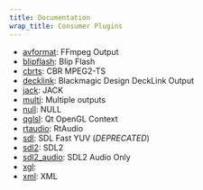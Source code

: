 ```yaml
---
title: Documentation
wrap_title: Consumer Plugins
---
```

* [avformat](../ConsumerAvformat/): FFmpeg Output
* [blipflash](../ConsumerBlipflash/): Blip Flash
* [cbrts](../ConsumerCbrts/): CBR MPEG2-TS
* [decklink](../ConsumerDecklink/): Blackmagic Design DeckLink Output
* [jack](../ConsumerJack/): JACK
* [multi](../ConsumerMulti/): Multiple outputs
* [null](../ConsumerNull/): NULL
* [qglsl](../ConsumerQglsl/): Qt OpenGL Context
* [rtaudio](../ConsumerRtaudio/): RtAudio
* [sdl](../ConsumerSdl/): SDL Fast YUV (*DEPRECATED*)
* [sdl2](../ConsumerSdl2/): SDL2
* [sdl2_audio](../ConsumerSdl2_audio/): SDL2 Audio Only
* [xgl](../ConsumerXgl/): 
* [xml](../ConsumerXml/): XML
